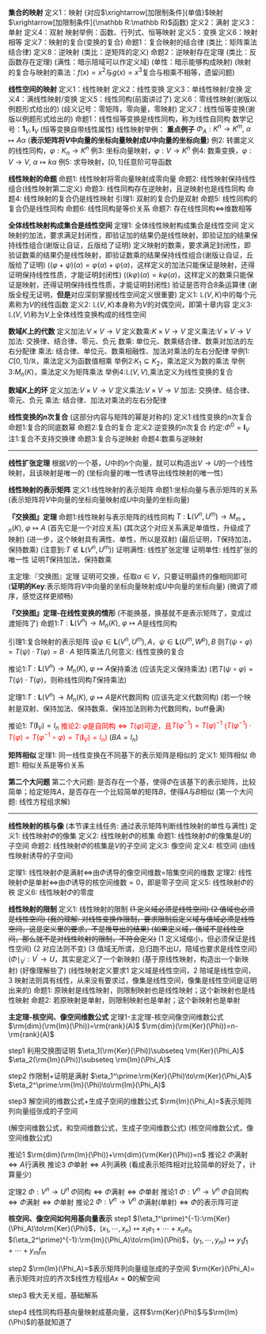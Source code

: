 **集合的映射**
定义1：映射
(对应$\xrightarrow[加限制条件]{单值}$映射$\xrightarrow[加限制条件]{\mathbb R:\mathbb R}$函数)
定义2：满射
定义3：单射
定义4：双射
映射举例：函数、行列式、恒等映射
定义5：变换
定义6：映射相等
定义7：映射的复合(变换的复合)
命题1：复合映射的结合律
(类比：矩阵乘法结合律)
定义8：逆映射
(类比：逆矩阵的定义)
命题2：逆映射存在定理
(类比：反函数存在定理)
(满性：暗示陪域可以作定义域)
(单性：暗示能够构成映射)
(映射的复合与映射的乘法：$f(x)=x^2$与$g(x)=x^3$复合与相乘不相等，遗留问题)

**线性空间的映射**
定义1：线性映射
定义2：线性变换
定义3：单线性映射/变换
定义4：满线性映射/变换
定义5：线性同构(前面讲过了)
定义6：零线性映射(谢版以例题形式给出的)
(歧义记号：零矩阵，零向量，零映射)
定义7：线性恒等变换(谢版以例题形式给出的)
命题1：线性恒等变换是线性同构，称为线性自同构
数学记号：$\mathbf1_V,\mathbf I_V$
(恒等变换自带线性属性)
线性映射举例：
**重点例子** $\Phi_A:K^n\to K^m,\ \alpha\mapsto A\alpha$
(**表示矩阵将$V$中向量的坐标向量映射成$U$中向量的坐标向量**)
例2: 转置定义的线性同构，$\varphi:K_n\to K^n$
例3: 坐标向量映射，$\varphi:V\to K^n$
例4: 数乘变换，$\varphi:V\to V,\ \alpha\mapsto k\alpha$
例5: 求导映射，$[0,1]$任意阶可导函数

**线性映射的命题**
命题1: 线性映射将零向量映射成零向量
命题2: 线性映射保持线性组合(线性映射第二定义)
命题3: 线性同构存在逆映射，且逆映射也是线性同构
命题4: 线性映射的复合仍是线性映射
引理1: 双射的复合仍是双射
命题5: 线性同构的复合仍是线性同构
命题6: 线性同构是等价关系
命题7: 存在线性同构$\Leftrightarrow$维数相等

**全体线性映射构成集合是线性空间**
定理1: 全体线性映射构成集合是线性空间
定义映射的加法，要求满足封闭性，即验证加的结果仍是线性映射，即验证加的结果保持线性组合(谢版让自证，丘版给了证明)
定义映射的数乘，要求满足封闭性，即验证数乘的结果仍是线性映射，即验证数乘的结果保持线性组合(谢版让自证，丘版给了证明)
($(\varphi+\psi)(\alpha)=\varphi(\alpha)+\psi(\alpha)$，这样定义的加法只能保证是映射，还得证明保持线性性质，才能证明封闭性)
($(k\varphi)(\alpha)=k\varphi(\alpha)$，这样定义的数乘只能保证是映射，还得证明保持线性性质，才能证明封闭性)
验证是否符合8条运算律
(谢版全程无证明，**但是**对应深刻掌握线性空间定义很重要)
定义1: $\mathbb{L}(V,K)$中的每个元素称为$V$的线性函数
定义2: $\mathbb{L}(V,K)$本身称为$V$的对偶空间，即第十章内容
定义3: $\mathbb{L}(V,V)$称为$V$上全体线性变换构成的线性空间

**数域$K$上的代数**
定义加法:$V\times V\to V$
定义数乘:$K\times V\to V$
定义乘法:$V\times V\to V$
加法: 交换律、结合律、零元、负元
数乘: 单位元、数乘结合律、数乘对加法的左右分配律
乘法: 结合律、单位元、数乘相融性、加法对乘法的左右分配律
举例1: $C[0,1]/\mathbb R$，乘法定义为函数值相乘
举例2:$K_1\subseteq K_2$，乘法定义为数的乘法
举例3:$M_n(K)$，乘法定义为矩阵乘法
举例4:$\mathbb{L}(V,V)$,乘法定义为线性变换的复合

**数域$K$上的环**
定义加法:$V\times V\to V$
定义乘法:$V\times V\to V$
加法: 交换律、结合律、零元、负元
乘法: 结合律、加法对乘法的左右分配律

**线性变换的$n$次复合**
(这部分内容与矩阵的幂是对称的)
定义1:线性变换的$n$次复合
命题1:复合的同底数幂
命题2:复合的复合
定义2:逆变换的$n$次复合
约定:$\Phi^0=\mathbf I_V$
注1:复合不支持交换律
命题3:复合与逆映射
命题4:数乘与逆映射

---

**线性扩张定理**
根据$V$的一个基，$U$中的$n$个向量，就可以构造出$V\to U$的一个线性映射，且该映射是唯一的
(坐标向量的唯一性诱导出线性映射的唯一性)

**线性映射的表示矩阵**
定义1:线性映射的表示矩阵
命题1:坐标向量与表示矩阵的关系
(表示矩阵将$V$中向量的坐标向量映射成$U$中向量的坐标向量)

**『交换图』定理**
命题1:线性映射与表示矩阵的线性同构
$T:\mathbf{L}(V^n,U^m)\to M_{m\times n}(K),\ \varphi\mapsto A$
(首先它是一个对应关系)
(其次这个对应关系满足单值性，升级成了映射)
(进一步，这个映射具有满性、单性，所以是双射)
(最后证明，$T$保持加法，保持数乘)
(注意到:$T\not\in\mathbf{L}(V^n,U^m)$)
证明满性: 线性扩张定理
证明单性: 线性扩张的唯一性
证明$T$保持加法，保持数乘

主定理:『交换图』定理
证明可交换，任取$\alpha\in V$，只要证明最终的像相同即可
(**证明的Key**:表示矩阵将$V$中向量的坐标向量映射成$U$中向量的坐标向量)
(微调了顺序，感觉这样更顺畅)

**『交换图』定理-在线性变换的情形**
(不能换基，换基就不是表示矩阵了，变成过渡矩阵了)
命题1:$T:\mathbf{L}(V^n)\to M_{n}(K),\ \varphi\mapsto A$是线性同构

引理1:复合映射的表示矩阵
设$\varphi\in\mathbf{L}(V^n,U^m),A$，$\psi\in\mathbf{L}(U^m,W^p), B$
则$T(\psi\circ\varphi)=T(\psi)\cdot T(\varphi)=B\cdot A$
矩阵乘法几何意义: 线性变换的复合

推论1:$T:\mathbf{L}(V^n)\to M_{n}(K),\ \varphi\mapsto A$保持乘法
(应该先定义保持乘法)
(若$T(\psi\circ\varphi)=T(\psi)\cdot T(\varphi)$，则称线性同构$T$保持乘法)

定理1:$T:\mathbf{L}(V^n)\to M_{n}(K),\ \varphi\mapsto A$是$K$代数同构
(应该先定义代数同构)
(若一个映射是双射、保持加法、保持数乘、保持加法则称为代数同构，buff叠满)

推论1: $T(\mathbf I_V)=I_n$
<font color=red>推论2: $\varphi$是自同构$\Leftrightarrow T(\varphi)$可逆，且$T(\varphi^{-1})=T(\varphi)^{-1}$
($T(\varphi^{-1})\cdot T(\varphi)=T(\varphi^{-1}\circ\varphi)=T(\mathbf I_V)=I_n$)</font>
($BA=I_n$)

**矩阵相似**
定理1: 同一线性变换在不同基下的表示矩阵是相似的
定义1: 矩阵相似
命题1: 相似关系是等价关系

**第二个大问题**
第二个大问题: 是否存在一个基，使得$\Phi$在该基下的表示矩阵，比较简单；给定矩阵$A$，是否存在一个比较简单的矩阵$B$，使得$A$与$B$相似
(第一个大问题: 线性方程组求解)

---

**线性映射的核与像**
(本节课主线任务: 通过表示矩阵判断线性映射的单性与满性)
定义1: 线性映射$\Phi$的像集
定义2: 线性映射$\Phi$的核集
命题1: 线性映射$\Phi$的像集是$U$的子空间
命题2: 线性映射$\Phi$的核集是$V$的子空间
定义3: 像空间
定义4: 核空间
(由线性映射诱导的子空间)

定理1: 线性映射$\Phi$是满射$\Leftrightarrow$由$\Phi$诱导的像空间维数$=$陪集空间的维数
定理2: 线性映射$\Phi$是单射$\Leftrightarrow$由$\Phi$诱导的核空间维数$=0$，即是零子空间
定义5: 线性映射$\Phi$的秩
定义6: 线性映射$\Phi$的零度

**线性映射的限制**
定义1: 线性映射的限制
~~(1 定义域必须是线性空间)
(2 值域也必须是线性空间)
(我的理解: 对线性变换作限制，要求限制后定义域与值域必须是线性空间，这是定义里的要求，不是推导出的结果)
(如果定义域，值域不是线性空间，那么就不是对线性映射的限制，不符合定义)~~
(1 定义域缩小，但必须保证是线性空间)
(2 对应法则不变)
(3 值域无所谓，总归跑不出$U$，陪域也要求是线性空间)
($\Phi\mid_{V^\prime}:V^\prime\to U$，其实是定义了一个新映射)
(基于原线性映射，构造出一个新映射)
(好像理解些了)
(线性映射定义要求1 定义域是线性空间，2 陪域是线性空间，3 映射法则具有线性，从来没有要求过，像集是线性空间，像集是线性空间是证明出来的)
命题1: 原映射是线性映射，则限制映射也是线性映射；这个新映射也是线性映射
命题2: 若原映射是单射，则限制映射也是单射；这个新映射也是单射

**主定理-核空间、像空间维数公式**
定理1-主定理-核空间像空间维数公式
$\rm{dim}(\rm{Im}(\Phi))=\rm{rank}(A)$
$\rm{dim}(\rm{Ker}(\Phi))=n-\rm{rank}(A)$

step1 利用交换图证明
$\eta_1(\rm{Ker}(\Phi))\subseteq \rm{Ker}(\Phi_A)$
$\eta_2(\rm{Im}(\Phi))\subseteq \rm{Im}(\Phi_A)$

step2 作限制+证明是满射
$\eta_1^\prime:\rm{Ker}(\Phi)\to\rm{Ker}(\Phi_A)$
$\eta_2^\prime:\rm{Im}(\Phi)\to\rm{Im}(\Phi_A)$

step3 解空间的维数公式$+$生成子空间的维数公式
$\rm{Im}(\Phi_A)=$表示矩阵列向量组张成的子空间

(解空间维数公式，和空间维数公式，生成子空间维数公式)
(核空间维数公式，像空间维数公式)

推论1 $\rm{dim}(\rm{Im}(\Phi))+\rm{dim}(\rm{Ker}(\Phi))=n$
推论2 $\Phi$满射$\Leftrightarrow A$行满秩
推论3 $\Phi$单射$\Leftrightarrow A$列满秩
(看成表示矩阵相对比较简单的好处了，计算量少)

定理2 $\Phi:V^n\to U^n$
$\Phi$同构$\Leftrightarrow\Phi$满射$\Leftrightarrow\Phi$单射
推论1 $\Phi:V^n\to V^n$
$\Phi$自同构$\Leftrightarrow\Phi$满射$\Leftrightarrow\Phi$单射
推论2 $\Phi:V^n\to V^n$
$\Phi$满射(单射)$\Leftrightarrow\Phi$的表示阵可逆

**核空间、像空间如何用基向量表示**
step1
$(\eta_1^\prime)^{-1}:\rm{Ker}(\Phi_A)\to\rm{Ker}(\Phi)$，$(x_1,\cdots,x_n)\mapsto x_1e_1+\cdots+x_ne_n$
$(\eta_2^\prime)^{-1}:\rm{Im}(\Phi_A)\to\rm{Im}(\Phi)$，$(y_1,\cdots,y_m)\mapsto y_1f_1+\cdots+y_mf_m$

step2
$\rm{Im}(\Phi_A)=$表示矩阵列向量组张成的子空间
$\rm{Ker}(\Phi_A)=表示矩阵对应的齐次$线性方程组$Ax=\mathbf0$的解空间

step3
极大无关组，基础解系

step4
线性同构将基向量映射成基向量，这样$\rm{Ker}(\Phi)$与$\rm{Im}(\Phi)$的基就知道了
